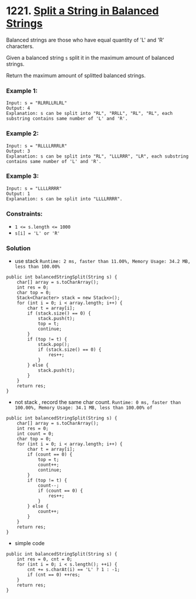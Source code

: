 # 1221. [Split a String in Balanced Strings](https://leetcode.com/problems/split-a-string-in-balanced-strings/)

Balanced strings are those who have equal quantity of 'L' and 'R' characters.

Given a balanced string `s` split it in the maximum amount of balanced strings.

Return the maximum amount of splitted balanced strings.

 
### Example 1:
```
Input: s = "RLRRLLRLRL"
Output: 4
Explanation: s can be split into "RL", "RRLL", "RL", "RL", each substring contains same number of 'L' and 'R'.
```
### Example 2:
```
Input: s = "RLLLLRRRLR"
Output: 3
Explanation: s can be split into "RL", "LLLRRR", "LR", each substring contains same number of 'L' and 'R'.
```
### Example 3:
```
Input: s = "LLLLRRRR"
Output: 1
Explanation: s can be split into "LLLLRRRR".
```

### Constraints:
* `1 <= s.length <= 1000`
* `s[i] = 'L' or 'R'`


### Solution
* use stack  `Runtime: 2 ms, faster than 11.00%, Memory Usage: 34.2 MB, less than 100.00%`
```
public int balancedStringSplit(String s) {
    char[] array = s.toCharArray();
    int res = 0;
    char top = 0;
    Stack<Character> stack = new Stack<>();
    for (int i = 0; i < array.length; i++) {
        char t = array[i];
        if (stack.size() == 0) {
            stack.push(t);
            top = t;
            continue;
        }
        if (top != t) {
            stack.pop();
            if (stack.size() == 0) {
                res++;
            }
        } else {
            stack.push(t);
        }
    }
    return res;
}
```

* not stack , record the same char count. `Runtime: 0 ms, faster than 100.00%, Memory Usage: 34.1 MB, less than 100.00% of`
```
public int balancedStringSplit(String s) {
    char[] array = s.toCharArray();
    int res = 0;
    int count = 0;
    char top = 0;
    for (int i = 0; i < array.length; i++) {
        char t = array[i];
        if (count == 0) {
            top = t;
            count++;
            continue;
        }
        if (top != t) {
            count--;
            if (count == 0) {
                res++;
            }
        } else {
            count++;
        }
    }
    return res;
}
```

* simple code
```
public int balancedStringSplit(String s) {
    int res = 0, cnt = 0;
    for (int i = 0; i < s.length(); ++i) {
        cnt += s.charAt(i) == 'L' ? 1 : -1;
        if (cnt == 0) ++res;
    }
    return res;             
}  
```
